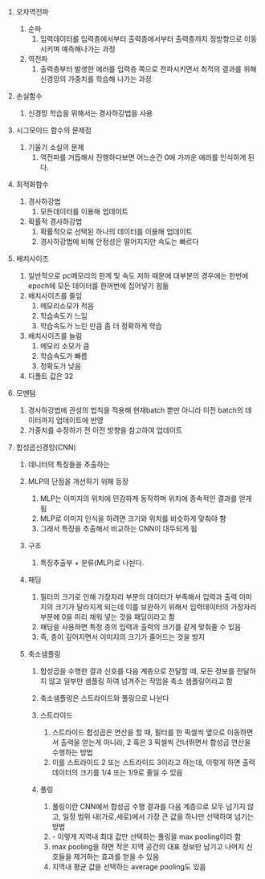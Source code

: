 1. 오차역전파

   1. 순파
      1. 입력데이터를 입력층에서부터 출력층에서부터 출력층까지 정방향으로 이동시키며 예측해나가는 과정
   2. 역전파
      1. 출력층부터 발생한 에러를 입력층 쪽으로 전파시키면서 최적의 결과를 위해 신경망의 가중치를 학습해 나가는 과정

2. 손실함수

   1. 신경망 학습을 위해서는 경사하강법을 사용

3. 시그모이드 함수의 문제점

   1. 기울기 소실의 문제
      1. 역전파를 거듭해서 진행하다보면 어느순간 0에 가까운 에러를 인식하게 된다.

4. 최적화함수

   1. 경사하강법
      1. 모든데이터를 이용해 업데이트
   2. 확률적 경사하강법
      1. 확률적으로 선택된 하나의 데이터를 이용해 업데이트
      2. 경사하강법에 비해 안정성은 떨어지지만 속도는 빠르다

5. 배치사이즈

   1. 일반적으로 pc메모리의 한계 및 속도 저하 때문에 대부분의 경우에는 한번에 epoch에 모든 데이터를 한꺼번에 집어넣기 힘듦
   2. 배치사이즈를 줄임
      1. 메모리소모가 적음
      2. 학습속도가 느임
      3. 학습속도가 느린 만큼 좀 더 정확하게 학습
   3. 배치사이즈를 늘림
      1. 메모리 소모가 큼
      2. 학습속도가 빠름
      3. 정확도가 낮음
   4. 디폴트 값은 32

6. 모멘텀

   1. 경사하강법에 관성의 법칙을 적용해 현재batch 뿐만 아니라 이전 batch의 데이터까지 업데이트에 반영
   2. 가중치를 수정하기 전 이전 방향을 참고하여 업데이트

7. 합성곱신경망(CNN)

   1. 데니터의 특징들을 추출하는 

   2. MLP의 단점을 개선하기 위해 등장

      1. MLP는 이미지의 위치에 민감하게 동작하며 위치에 종속적인 결과를 얻게 됨
      2.  MLP로 이미지 인식을 하려면 크기와 위치를 비슷하게 맞춰야 함
      3. 그래서 특징을 추출해서 비교하는 CNN이 대두되게 됨

   3. 구조

      1. 특징추출부 + 분류(MLP)로 나뉜다.

   4. 패딩

      1. 필터의 크기로 인해 가장자리 부분의 데이터가 부족해서 입력과 출력 이미지의 크기가 달라지게 되는데 이를 보완하기 위해서 입력데이터의 가장자리 부분에 0을 미리 채워 넣는 것을 패딩이라고 함
      2. 패딩을 사용하면 특정 층의 입력과 출력의 크기를 같게 맞춰줄 수 있음
      3. 즉, 층이 깊어지면서 이미지의 크기가 줄어드는 것을 방지

   5. 축소샘플링

      1. 합성곱을 수행한 결과 신호를 다음 계층으로 전달할 때, 모든 정보를 전달하지 않고 일부만 샘플링 하여 넘겨주는 작업을 축소 샘플링이라고 함

      2. 축소샘플링은 스트라이드와 풀링으로 나뉜다

      3. 스트라이드 

         1. 스트라이드 합성곱은 연산을 할 때, 필터를 한 픽셀씩 옆으로 이동하면서 출력을 얻는게 아니라, 2 혹은 3 픽셀씩 건너뛰면서 합성곱 연산을 수행하는 방법
         2. 이를 스트라이드 2 또는 스트라이드 3이라고 하는데, 이렇게 하면 출력 데이터의 크기를 1/4 또는 1/9로 줄일 수 있음

      4. 풀링

         1. 풀링이란 CNN에서 합성곱 수행 결과를 다음 계층으로 모두 넘기지 않고, 일정 범위 내(가로,세로)에서 가장 큰 값을 하나만 선택하여 넘기는 방법
         2. \- 이렇게 지역내 최대 값만 선택하는 풀링을 max pooling이라 함
         3. max pooling을 하면 작은 지역 공간의 대표 정보만 남기고 나머지 신호들을 제거하는 효과를 얻을 수 있음
         4. 지역내 평균 값을 선택하는 average pooling도 있음

         

